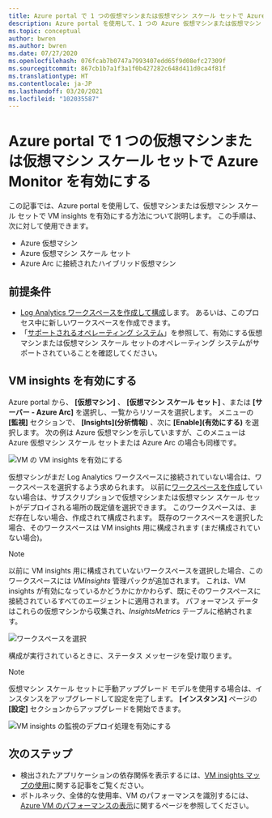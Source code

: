 ```yaml
---
title: Azure portal で 1 つの仮想マシンまたは仮想マシン スケール セットで Azure Monitor を有効にする
description: Azure portal を使用して、1 つの Azure 仮想マシンまたは仮想マシン スケール セットで VM insights を有効にする方法について説明します。
ms.topic: conceptual
author: bwren
ms.author: bwren
ms.date: 07/27/2020
ms.openlocfilehash: 076fcab7b0747a7993407edd65f9d08efc27309f
ms.sourcegitcommit: 867cb1b7a1f3a1f0b427282c648d411d0ca4f81f
ms.translationtype: HT
ms.contentlocale: ja-JP
ms.lasthandoff: 03/20/2021
ms.locfileid: "102035587"
---
```

# <a name="enable-azure-monitor-for-single-virtual-machine-or-virtual-machine-scale-set-in-the-azure-portal"></a>Azure portal で 1 つの仮想マシンまたは仮想マシン スケール セットで Azure Monitor を有効にする
この記事では、Azure portal を使用して、仮想マシンまたは仮想マシン スケール セットで VM insights を有効にする方法について説明します。 この手順は、次に対して使用できます。

- Azure 仮想マシン
- Azure 仮想マシン スケール セット
- Azure Arc に接続されたハイブリッド仮想マシン

## <a name="prerequisites"></a>前提条件

- [Log Analytics ワークスペースを作成して構成](./vminsights-configure-workspace.md)します。 あるいは、このプロセス中に新しいワークスペースを作成できます。
- 「[サポートされるオペレーティング システム](./vminsights-enable-overview.md#supported-operating-systems)」を参照して、有効にする仮想マシンまたは仮想マシン スケール セットのオペレーティング システムがサポートされていることを確認してください。 

## <a name="enable-vm-insights"></a>VM insights を有効にする

Azure portal から、 **[仮想マシン]** 、 **[仮想マシン スケール セット]** 、または **[サーバー - Azure Arc]** を選択し、一覧からリソースを選択します。 メニューの **[監視]** セクションで、 **[Insights]\(分析情報\)** 、次に **[Enable]\(有効にする\)** を選択します。 次の例は Azure 仮想マシンを示していますが、このメニューは Azure 仮想マシン スケール セットまたは Azure Arc の場合も同様です。

![VM の VM insights を有効にする](media/vminsights-enable-portal/enable-vminsights-vm-portal.png)

仮想マシンがまだ Log Analytics ワークスペースに接続されていない場合は、ワークスペースを選択するよう求められます。 以前に[ワークスペースを作成](../logs/quick-create-workspace.md)していない場合は、サブスクリプションで仮想マシンまたは仮想マシン スケール セットがデプロイされる場所の既定値を選択できます。 このワークスペースは、まだ存在しない場合、作成されて構成されます。 既存のワークスペースを選択した場合、そのワークスペースは VM insights 用に構成されます (まだ構成されていない場合)。

> [!NOTE]
> 以前に VM insights 用に構成されていないワークスペースを選択した場合、このワークスペースには *VMInsights* 管理パックが追加されます。 これは、VM insights が有効になっているかどうかにかかわらず、既にそのワークスペースに接続されているすべてのエージェントに適用されます。 パフォーマンス データはこれらの仮想マシンから収集され、*InsightsMetrics* テーブルに格納されます。

![ワークスペースを選択](media/vminsights-enable-portal/select-workspace.png)

構成が実行されているときに、ステータス メッセージを受け取ります。

>[!NOTE]
>仮想マシン スケール セットに手動アップグレード モデルを使用する場合は、インスタンスをアップグレードして設定を完了します。 **[インスタンス]** ページの **[設定]** セクションからアップグレードを開始できます。

![VM insights の監視のデプロイ処理を有効にする](media/vminsights-enable-portal/onboard-vminsights-vm-portal-status.png)



## <a name="next-steps"></a>次のステップ

* 検出されたアプリケーションの依存関係を表示するには、[VM insights マップの使用](vminsights-maps.md)に関する記事をご覧ください。 
* ボトルネック、全体的な使用率、VM のパフォーマンスを識別するには、[Azure VM のパフォーマンスの表示](vminsights-performance.md)に関するページを参照してください。
